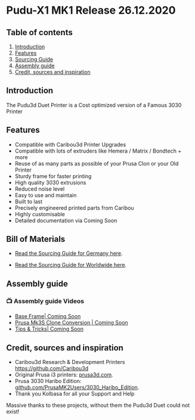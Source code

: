 # Pudu-X1 MK1 Release 26.12.2020

## Table of contents
  1. [Introduction](#introduction)
  1. [Features](#features)
  1. [Sourcing Guide](#Bill-of-Materials)
  1. [Assembly guide](#Assembly-guide)
  1. [Credit, sources and inspiration](#credit-sources-and-inspiration)
  
  ## Introduction

The Pudu3d Duet Printer is a Cost optimized version of a Famous 3030 Printer


## Features

  * Compatible with Caribou3d Printer Upgrades 
  * Compatible with lots of extruders like Hemera / Matrix / Bondtech + more 
  * Reuse of as many parts as possible of your Prusa Clon or your Old Printer 
  * Sturdy frame for faster printing
  * High quality 3030 extrusions 
  * Reduced noise level
  * Easy to use and maintain
  * Built to last
  * Precisely engineered printed parts from Caribou
  * Highly customisable
  * Detailed documentation via Coming Soon
  
  
## Bill of Materials

* [Read the Sourcing Guide for Germany here](doc/bom.md).

* [Read the Sourcing Guide for Worldwide here](doc/xworldwide.md).


## Assembly guide

### 📺 Assembly guide Videos

<!-- YOUTUBE:START -->
- [Base Frame| Coming Soon](x)
- [Prusa Mk3S Clone Conversion | Coming Soon](x)
- [Tips & Tricks| Coming Soon](x)
<!-- YOUTUBE:END -->


## Credit, sources and inspiration

  * Caribou3d Research & Development Printers https://github.com/Caribou3d
  * Original Prusa i3 printers: [prusa3d.com](http://www.prusa3d.com).
  * Prusa 3030 Haribo Edition: [github.com/PrusaMK2Users/3030_Haribo_Edition](https://github.com/PrusaMK2Users/3030_Haribo_Edition).
  * Thank you Kolbasa for all your Support and Help
 

Massive thanks to these projects, without them the Pudu3d Duet could not exist!
 
